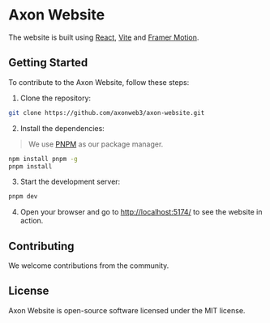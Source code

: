 # Axon Website

The website is built using [React](https://reactjs.org/), [Vite](https://vitejs.dev/) and [Framer Motion](https://www.framer.com/motion/).

## Getting Started

To contribute to the Axon Website, follow these steps:

1. Clone the repository:

```bash
git clone https://github.com/axonweb3/axon-website.git
```

2. Install the dependencies:
> We use [PNPM](https://pnpm.io/) as our package manager.

```bash
npm install pnpm -g
pnpm install
```

3. Start the development server:

```bash
pnpm dev
```

4. Open your browser and go to [http://localhost:5174/](http://localhost:5174/) to see the website in action.

## Contributing

We welcome contributions from the community.

## License

Axon Website is open-source software licensed under the MIT license.

